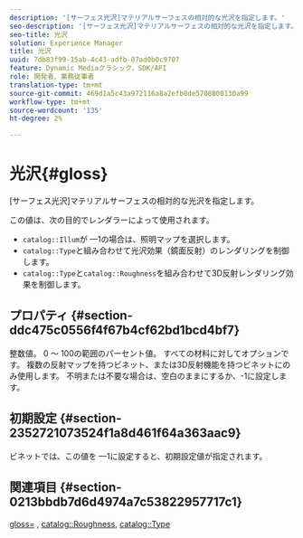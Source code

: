 ```yaml
---
description: '[サーフェス光沢]マテリアルサーフェスの相対的な光沢を指定します。'
seo-description: '[サーフェス光沢]マテリアルサーフェスの相対的な光沢を指定します。'
seo-title: 光沢
solution: Experience Manager
title: 光沢
uuid: 7db83f99-15ab-4c43-adfb-07ad0b0c9707
feature: Dynamic Mediaクラシック，SDK/API
role: 開発者、業務従事者
translation-type: tm+mt
source-git-commit: 469d1a5c43a972116a8a2efb0de5708800130a99
workflow-type: tm+mt
source-wordcount: '135'
ht-degree: 2%

---
```



# 光沢{#gloss}

[サーフェス光沢]マテリアルサーフェスの相対的な光沢を指定します。

この値は、次の目的でレンダラーによって使用されます。

* `catalog::Illum`が —1の場合は、照明マップを選択します。
* `catalog::Type`と組み合わせて光沢効果（鏡面反射）のレンダリングを制御します。
* `catalog::Type`と`catalog::Roughness`を組み合わせて3D反射レンダリング効果を制御します。

## プロパティ {#section-ddc475c0556f4f67b4cf62bd1bcd4bf7}

整数値。 0 ～ 100の範囲のパーセント値。 すべての材料に対してオプションです。 複数の反射マップを持つビネット、または3D反射機能を持つビネットにのみ使用します。 不明または不要な場合は、空白のままにするか、-1に設定します。

## 初期設定 {#section-2352721073524f1a8d461f64a363aac9}

ビネットでは、この値を —1に設定すると、初期設定値が指定されます。

## 関連項目 {#section-0213bbdb7d6d4974a7c53822957717c1}

[gloss=](../../../../../ir-api/http-protocol/image-rendering-api-ref/c-ir-http-protocol-ref/c-ir-http-protocol-command-reference/r-ir-http-gloss.md#reference-325aef2ee51e4e1584a06047427340ca) ,  [catalog::Roughness](../../../../../ir-api/material-cat/image-rendering-api-ref/c-ir-material-catalog/c-ir-material-data-reference/r-ir-roughness.md#reference-79f748ac642745e3b81795a99f61fa99),  [catalog::Type](../../../../../ir-api/material-cat/image-rendering-api-ref/c-ir-material-catalog/c-ir-material-data-reference/r-ir-cat-type.md#reference-9bea147dda9f4e74bc0ec79dcc0d9161)
